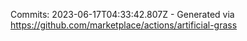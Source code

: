 Commits: 2023-06-17T04:33:42.807Z - Generated via https://github.com/marketplace/actions/artificial-grass
<br>
